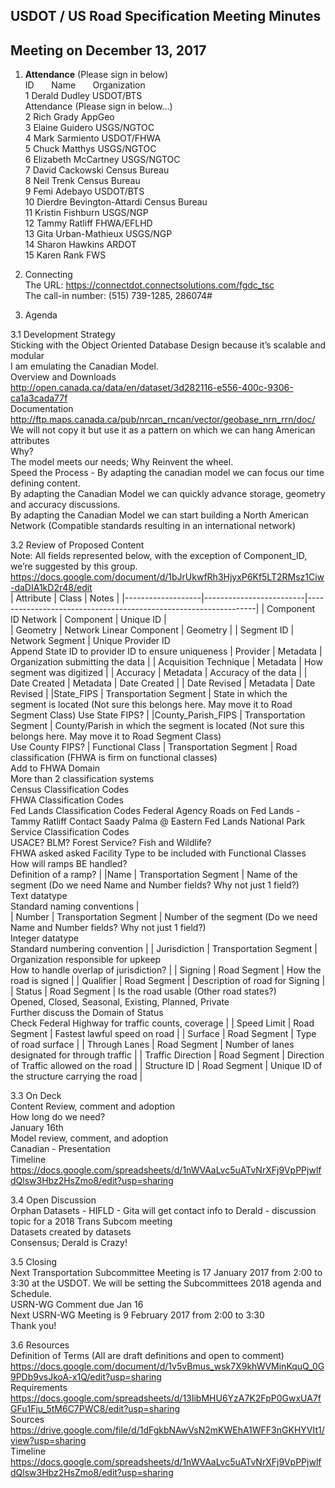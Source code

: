## USDOT / US Road Specification Meeting Minutes   
## Meeting on December 13, 2017  

1. **Attendance** (Please sign in below)    
ID &nbsp; &nbsp; &nbsp; Name &nbsp; &nbsp; &nbsp; Organization          
1  Derald Dudley   USDOT/BTS  
Attendance (Please sign in below…)  
2  Rich Grady   AppGeo  
3  Elaine Guidero   USGS/NGTOC     
4  Mark Sarmiento   USDOT/FHWA  
5  Chuck Matthys   USGS/NGTOC  
6  Elizabeth McCartney   USGS/NGTOC  
7  David Cackowski   Census Bureau  
8  Neil Trenk   Census Bureau  
9  Femi Adebayo   USDOT/BTS  
10  Dierdre Bevington-Attardi   Census Bureau  
11  Kristin Fishburn   USGS/NGP  
12  Tammy Ratliff   FHWA/EFLHD  
13  Gita Urban-Mathieux   USGS/NGP  
14  Sharon Hawkins   ARDOT  
15  Karen Rank   FWS  

2. Connecting  
The URL: https://connectdot.connectsolutions.com/fgdc_tsc  
The call-in number: (515) 739-1285, 286074#  

3. Agenda  

3.1 Development Strategy  
Sticking with the Object Oriented Database Design because it’s scalable and modular  
I am emulating the Canadian Model.  
Overview and Downloads  
http://open.canada.ca/data/en/dataset/3d282116-e556-400c-9306-ca1a3cada77f  
Documentation  
http://ftp.maps.canada.ca/pub/nrcan_rncan/vector/geobase_nrn_rrn/doc/  
We will not copy it but use it as a pattern on which we can hang American attributes  
Why?  
The model meets our needs; Why Reinvent the wheel.   
Speed the Process - By adapting the canadian model we can focus our time defining content.  
By adapting the Canadian Model we can quickly advance storage, geometry and accuracy discussions.  
By adapting the Canadian Model we can start building a North American Network (Compatible standards resulting in an international network)  

3.2 Review of Proposed Content   
Note:  All fields represented below, with the exception of Component_ID, we’re suggested by this group.  
https://docs.google.com/document/d/1bJrUkwfRh3HjyxP6Kf5LT2RMsz1Ciw-daDIA1kD2r48/edit  
| Attribute  | Class  | Notes | 
|-------------------|-------------------------|-----------------------------------------------------------------|
| Component ID Network | Component | Unique ID |  
| Geometry  | Network Linear Component | Geometry | 
| Segment ID | Network Segment | Unique Provider ID <br />  Append State ID to provider ID to ensure uniqueness 
| Provider | Metadata | Organization submitting the data | 
| Acquisition Technique | Metadata | How segment was digitized |
| Accuracy | Metadata | Accuracy of the data | 
| Date Created | Metadata | Date Created | 
| Date Revised | Metadata | Date Revised |
|State_FIPS | Transportation Segment | State in which the segment is located (Not sure this belongs here.  May move it to Road Segment Class) Use State FIPS? |
|County_Parish_FIPS | Transportation Segment | County/Parish in which the segment is located (Not sure this belongs here.  May move it to Road Segment Class) <br />  Use County FIPS? | 
Functional Class | Transportation Segment | Road classification (FHWA is firm on functional classes) <br />  Add to FHWA Domain <br />  More than 2 classification systems <br /> Census Classification Codes <br />  FHWA Classification Codes <br />  Fed Lands Classification Codes  Federal Agency Roads on Fed Lands - Tammy Ratliff  Contact Saady Palma @ Eastern Fed Lands  National Park Service Classification Codes <br />  USACE? BLM? Forest Service? Fish and Wildlife? <br />  FHWA asked asked Facility Type to be included with Functional Classes <br />  How will ramps BE handled? <br />  Definition of a ramp? |
|Name | Transportation Segment | Name of the segment (Do we need Name and Number fields? Why not just 1 field?) <br />  Text datatype  <br /> Standard naming conventions |   
| Number | Transportation Segment | Number of the segment (Do we need Name and Number fields? Why not just 1 field?)  <br /> Integer datatype <br /> Standard numbering convention | 
| Jurisdiction | Transportation Segment | Organization responsible for upkeep <br />  How to handle overlap of jurisdiction? |
| Signing | Road Segment | How the road is signed | 
| Qualifier | Road Segment | Description of road for Signing |   
| Status | Road Segment | Is the road usable (Other road states?) <br />  Opened, Closed, Seasonal, Existing, Planned, Private <br />  Further discuss the Domain of Status <br />  Check Federal Highway for traffic counts, coverage |
| Speed Limit | Road Segment | Fastest lawful speed on road | 
| Surface | Road Segment | Type of road surface | 
| Through Lanes | Road Segment | Number of lanes designated for through traffic | 
| Traffic Direction | Road Segment | Direction of Traffic allowed on the road | 
| Structure ID | Road Segment | Unique ID of the structure carrying the road | 

3.3 On Deck  
Content Review, comment and adoption  
How long do we need?  
January 16th  
Model review, comment, and adoption  
Canadian - Presentation  
Timeline  
https://docs.google.com/spreadsheets/d/1nWVAaLvc5uATvNrXFj9VpPPjwlfdQlsw3Hbz2HsZmo8/edit?usp=sharing  

3.4 Open Discussion  
Orphan Datasets - HIFLD - Gita will get contact info to Derald - discussion topic for a 2018 Trans Subcom meeting  
Datasets created by datasets  
Consensus; Derald is Crazy!  
 
3.5 Closing  
Next Transportation Subcommittee Meeting is 17 January 2017 from 2:00 to 3:30 at the USDOT.  We will be setting the Subcommittees 2018 agenda and Schedule.  
USRN-WG Comment due Jan 16  
Next USRN-WG Meeting is 9 February 2017 from 2:00 to 3:30  
Thank you!  

3.6 Resources  
Definition of Terms (All are draft definitions and open to comment)  
https://docs.google.com/document/d/1v5vBmus_wsk7X9khWVMinKquQ_0G9PDb9vsJkoA-x1Q/edit?usp=sharing  
Requirements  
https://docs.google.com/spreadsheets/d/13IibMHU6YzA7K2FpP0GwxUA7fGFu1Fju_5tM6C7PWC8/edit?usp=sharing  
Sources   
https://drive.google.com/file/d/1dFgkbNAwVsN2mKWEhA1WFF3nGKHYVIt1/view?usp=sharing  
Timeline  
https://docs.google.com/spreadsheets/d/1nWVAaLvc5uATvNrXFj9VpPPjwlfdQlsw3Hbz2HsZmo8/edit?usp=sharing  
 

